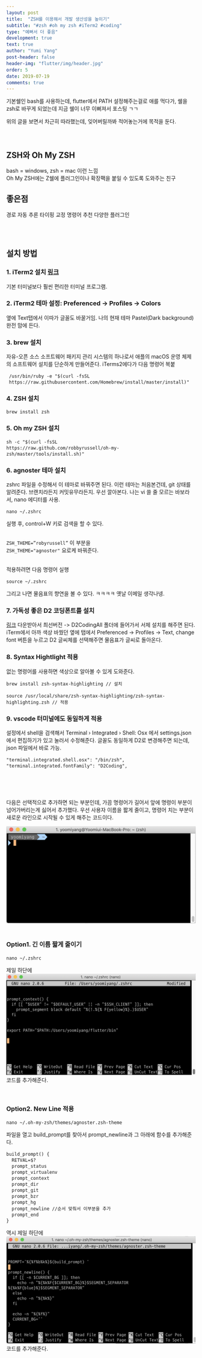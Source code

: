 ```yaml
---
layout: post
title:  "ZSH를 이용해서 개발 생산성을 높이기"
subtitle: "#zsh #oh my zsh #iTerm2 #coding"
type: "예뻐서 더 좋음"
development: true
text: true
author: "Yumi Yang"
post-header: false
header-img: "flutter/img/header.jpg"
order: 5
date: 2019-07-19
comments: true
---
```



기본쉘인 bash를 사용하는데, flutter에서 PATH 설정해주는걸로 애를 먹다가, 쉘을 zsh로 바꾸게 되었는데 지금 쉘이 너무 이뻐져서 포스팅 ㄱㄱ

위의 글을 보면서 차근히 따라했는데, 잊어버릴까봐 적어놓는거에 목적을 둔다.
<br/><br/><br/>


## ZSH와 Oh My ZSH
bash = windows, zsh = mac 이런 느낌<br/>
Oh My ZSH에는 Z쉘에 플러그인이나 확장팩을 붙일 수 있도록 도와주는 친구

## 좋은점
경로 자동 추론
타이핑 교정
명령어 추천
다양한 플러그인

<br/><br/>

## 설치 방법

### 1. iTerm2 설치 [링크](https://www.iterm2.com/?source=post_page---------------------------)
기본 터미널보다 훨씬 편리한 터미널 프로그램.

### 2. iTerm2 테마 설정: Preferenced -> Profiles ->  Colors
옆에 Text탭에서 이따가 글꼴도 바꿀거임.
나의 현재 테마 Pastel(Dark background) 완전 맘에 든다.

### 3. brew 설치 
자유-오픈 소스 소프트웨어 패키지 관리 시스템의 하나로서 애플의 macOS 운영 체제의 소프트웨어 설치를 단순하게 만들어준다.
iTerms2에다가 다음 명령어 복붙

```
 /usr/bin/ruby -e "$(curl -fsSL 
 https://raw.githubusercontent.com/Homebrew/install/master/install)" 
 ```

### 4. ZSH 설치
```
brew install zsh
```

### 5. Oh my ZSH 설치
```
sh -c "$(curl -fsSL 
https://raw.github.com/robbyrussell/oh-my-zsh/master/tools/install.sh)"
```

### 6. agnoster 테마 설치

zshrc 파일을 수정해서 이 테마로 바꿔주면 된다. 이런 테마는 처음본건데, git 상태를 알려준다. 브랜치라든지 커밋유무라든지. 우선 깔아본다.
나는 vi 쓸 줄 모르는 바보라서, nano 에디터를 사용.
``` 
nano ~/.zshrc
```
실행 후, control+W 키로 검색을 할 수 있다. <br/><br/>

`ZSH_THEME=”robyrussell”` 이 부분을<br/>
`ZSH_THEME="agnoster"` 요로케 바꿔준다.
<br/><br/>

적용하려면 다음 명령어 실행
```
source ~/.zshrc
```

그리고 나면 물음표의 향연을 볼 수 있다. ㅋㅋㅋㅋ 옛날 이메일 생각나넹.
<br/>
### 7. 가독성 좋은 D2 코딩폰트를 설치
[링크](https://github.com/naver/d2codingfont) 다운받아서 최선버전 -> D2CodingAll 폴더에 들어가서 서체 설치를 해주면 된다.
iTerm에서 아까 색상 바꿨던 옆에 탭에서 Preferenced -> Profiles ->  Text, change font 버튼을 누르고 D2 글씨체를 선택해주면 물음표가 글씨로 돌아온다.



### 8. Syntax Hightlight 적용
없는 명령어를 사용하면 색상으로 알아볼 수 있게 도와준다.
```
brew install zsh-syntax-highlighting // 설치

source /usr/local/share/zsh-syntax-highlighting/zsh-syntax-highlighting.zsh // 적용
```


### 9. vscode 터미널에도 동일하게 적용
설정에서 shell을 검색해서 
Terminal › Integrated › Shell: Osx 에서 settings.json에서 편집하기가 있고 눌러서 수정해준다.
글꼴도 동일하게 D2로 변경해주면 되는데, json 파일에서 바로 가능.
```
"terminal.integrated.shell.osx": "/bin/zsh",
"terminal.integrated.fontFamily": "D2Coding",
```

<br/><br/><br/>



다음은 선택적으로 추가하면 되는 부분인데, 가끔 명령어가 길어서 앞에 명령이 부분이 넘어가버리는게 싫어서 추가했다.
우선 사용자 이름을 짧게 줄이고, 명령어 치는 부분이 새로운 라인으로 시작될 수 있게 해주는 코드이다.

![prom2](img/prom2.png)
<br/><br/>
### Option1. 긴 이름 짧게 줄이기
``` 
nano ~/.zshrc
```

제일 하단에
![prom](img/prom.png)
코드를 추가해준다.

<br/>

### Option2. New Line 적용
```
nano ~/.oh-my-zsh/themes/agnoster.zsh-theme
```
파일을 열고 build_prompt를 찾아서 prompt_newline과 그 아래에 함수를 추가해준다.
```
build_prompt() {
  RETVAL=$?
  prompt_status
  prompt_virtualenv
  prompt_context
  prompt_dir
  prompt_git
  prompt_bzr
  prompt_hg
  prompt_newline //순서 맞춰서 이부분을 추가 
  prompt_end
}
```

역시 제일 하단에
![prom1](img/prom1.png)
코드를 추가해준다.




